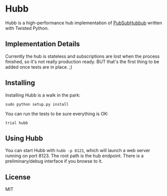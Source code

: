 Hubb
========

Hubb is a high-performance hub implementation of [PubSubHubbub](http://code.google.com/p/pubsubhubbub/) written with Twisted Python.

Implementation Details
----------------------
Currently the hub is stateless and subscriptions are lost when the process finished, so it's not really production ready. BUT that's the first thing to be added once tests are in place. ;)

Installing
----------
Installing Hubb is a walk in the park:

`sudo python setup.py install`

You can run the tests to be sure everything is OK:

`trial hubb`

Using Hubb
--------------
You can start Hubb with `hubb -p 8123`, which will launch a web server running on port 8123. The root path is the hub endpoint. There is a preliminary/debug interface if you browse to it.

License
-------
MIT